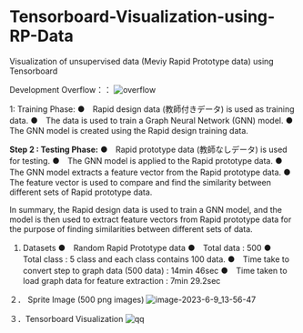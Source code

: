 # Tensorboard-Visualization-using-RP-Data
Visualization of unsupervised data (Meviy Rapid Prototype data) using Tensorboard

Development Overflow：：
![overflow](https://github.com/meviyLab/Tensorboard-Visualization-using-RP-Data/assets/62593581/804640a1-b11f-4ab3-b23f-66d146c5d6d0)

 1: Training Phase:
●　Rapid design data (教師付きデータ) is used as training data.
●　The data is used to train a Graph Neural Network (GNN) model.
●　The GNN model is created using the Rapid design training data.

**Step 2 : Testing Phase:**
●　Rapid prototype data (教師なしデータ) is used for testing.
●　The GNN model is applied to the Rapid prototype data.
●　The GNN model extracts a feature vector from the Rapid prototype data.
●　The feature vector is used to compare and find the similarity between different sets of Rapid prototype data.

In summary, the Rapid design data is used to train a GNN model, and the model is then used to extract feature vectors from Rapid prototype data for the purpose of finding similarities between different sets of data.

1. Datasets
●　Random Rapid Prototype data
●　Total data  : 500
●　Total class : 5 class and each class contains 100 data.
●　Time take to convert step to graph data (500 data) : 14min 46sec
●　Time taken to load graph data for feature extraction : 7min 29.2sec

２． Sprite Image (500 png images)
![image-2023-6-9_13-56-47](https://github.com/meviyLab/Tensorboard-Visualization-using-RP-Data/assets/62593581/1af2351e-2105-474a-ab74-7a51f1bd6785)


３．Tensorboard Visualization
![qq](https://github.com/meviyLab/Tensorboard-Visualization-using-RP-Data/assets/62593581/b7ed7cba-cb6d-45e8-85a3-54ce49cd8d68)
